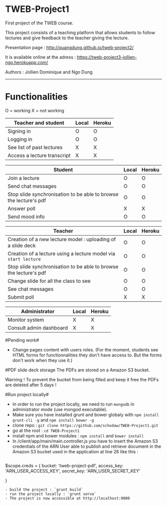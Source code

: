 TWEB-Project1
=============

First project of the TWEB course.

This project consists of a teaching platform that allows students to follow lectures and give feedback to the teacher giving the lecture.

Presentation page :
http://quangdung.github.io/tweb-project2/

It is available online at the adress :
https://tweb-project3-jollien-ngo.herokuapp.com/

Authors : Jollien Dominique and Ngo Dung

---

# Functionalities #

O = working
X = not working

| Teacher and student         | Local | Heroku |
|-----------------------------|-------|--------|
| Signing in                  | O     | O      |
| Logging in                  | O     | O      |
| See list of past lectures   | X     | X      |
| Access a lecture transcript | X     | X      |

| Student                                                           | Local | Heroku |
|-------------------------------------------------------------------|-------|--------|
| Join a lecture                                                    | O     | O      |
| Send chat messages                                                | O     | O      |
| Stop slide synchronisation to be able to browse the lecture's pdf | O     | O      |
| Answer poll                                                       | X     | X      |
| Send mood info                                                    | O     | O      |

| Teacher                                                           | Local | Heroku |
|-------------------------------------------------------------------|-------|--------|
| Creation of a new lecture model : uploading of a slide deck       | O     | O      |
| Creation of a lecture using a lecture model via `start lecture`   | O     | O      |
| Stop slide synchronisation to be able to browse the lecture's pdf | O     | O      |
| Change slide for all the class to see                             | O     | O      |
| See chat messages                                                 | O     | O      |
| Submit poll                                                       | X     | X      |

| Administrator           | Local | Heroku |
|-------------------------|-------|--------|
| Monitor system          | X     | X      |
| Consult admin dashboard | X     | X      |


#Pending work#
- Change pages content with users roles. (For the moment, students see HTML forms for functionnalities they don't have access to. But the forms don't work when they use it.)

#PDF slide deck storage
The PDFs are stored on a Amazon S3 bucket.

Warning ! To prevent the bucket from being filled and keep it free the PDFs are deleted after 5 days !

#Run project locally#

- In order to run the project locally, we need to run `mongodb` in administrator mode (use mongod executable).
- Make sure you have installed grunt and bower globaly with `npm install grunt-cli -g` and `npm install bower -g`
- clone repo : `git clone https://github.com/schodaw/TWEB-Project1.git`
- go at the root : `cd TWEB-Project1`
- install npm and bower modules : `npm install` and `bower install`
- In /client/app/main/main.controller.js you have to insert the Amazon S3 credentials of the ARN User able to publish and retrieve document in the Amazon S3 bucket used in the application at line 26 like this :
  ```javascript
$scope.creds = {
    bucket: 'tweb-project-pdf',
    access_key: 'ARN_USER_ACCESS_KEY',
    secret_key: 'ARN_USER_SECRET_KEY'
    
  }
  ```
- build the project : `grunt build`
- run the project locally : `grunt serve`
- The project is now accessible at http://localhost:9000
